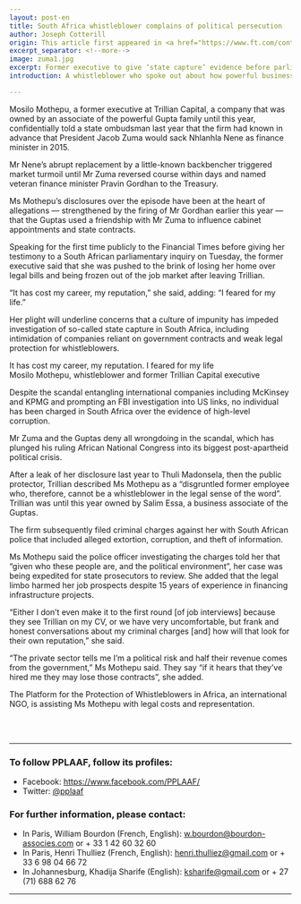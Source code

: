 ```yaml
---
layout: post-en
title: South Africa whistleblower complains of political persecution
author: Joseph Cotterill
origin: This article first appeared in <a href="https://www.ft.com/content/84d695cc-be22-11e7-9836-b25f8adaa111?accessToken=zwAAAV-ltyiIkdOE1pXMviIR59OYNrJfitqhEQ.MEUCIQD-9klMIw2BfifJ8FE2ij8QnXqt9e9OpvvbkHwpdqbtoQIgTBPUADJVd0Jx6xN3mCiX2oE4gkgrCkEBf2dJMxNV0JM&sharetype=gift" target="_blank">the Financial Times</a>
excerpt_separator: <!--more-->
image: zuma1.jpg
excerpt: Former executive to give ‘state capture’ evidence before parliamentary inquiry
introduction: A whistleblower who spoke out about how powerful business interests gained undue influence over decision-making in South Africa’s government said she has suffered politically motivated persecution and been cold-shouldered by employers since giving her testimony.

---
```


<!-- <img class="img-responsive img-post center-block" src="/assets/img/posts/mckinsey-4.jpg">  -->


Mosilo Mothepu, a former executive at Trillian Capital, a company that was owned by an associate of the powerful Gupta family until this year, confidentially told a state ombudsman last year that the firm had known in advance that President Jacob Zuma would sack Nhlanhla Nene as finance minister in 2015.

Mr Nene’s abrupt replacement by a little-known backbencher triggered market turmoil until Mr Zuma reversed course within days and named veteran finance minister Pravin Gordhan to the Treasury.

Ms Mothepu’s disclosures over the episode have been at the heart of allegations — strengthened by the firing of Mr Gordhan earlier this year — that the Guptas used a friendship with Mr Zuma to influence cabinet appointments and state contracts.

Speaking for the first time publicly to the Financial Times before giving her testimony to a South African parliamentary inquiry on Tuesday, the former executive said that she was pushed to the brink of losing her home over legal bills and being frozen out of the job market after leaving Trillian.

“It has cost my career, my reputation,” she said, adding: “I feared for my life.”

Her plight will underline concerns that a culture of impunity has impeded investigation of so-called state capture in South Africa, including intimidation of companies reliant on government contracts and weak legal protection for whistleblowers.
> <span class="post-blockquote">
It has cost my career, my reputation. I feared for my life
<br>
<span class="post-blockquote-ref">
Mosilo Mothepu, whistleblower and former Trillian Capital executive
</span>
</span>
    

Despite the scandal entangling international companies including McKinsey and KPMG and prompting an FBI investigation into US links, no individual has been charged in South Africa over the evidence of high-level corruption.

Mr Zuma and the Guptas deny all wrongdoing in the scandal, which has plunged his ruling African National Congress into its biggest post-apartheid political crisis.

After a leak of her disclosure last year to Thuli Madonsela, then the public protector, Trillian described Ms Mothepu as a “disgruntled former employee who, therefore, cannot be a whistleblower in the legal sense of the word”. Trillian was until this year owned by Salim Essa, a business associate of the Guptas.

The firm subsequently filed criminal charges against her with South African police that included alleged extortion, corruption, and theft of information.

Ms Mothepu said the police officer investigating the charges told her that “given who these people are, and the political environment”, her case was being expedited for state prosecutors to review. She added that the legal limbo harmed her job prospects despite 15 years of experience in financing infrastructure projects.

“Either I don’t even make it to the first round [of job interviews] because they see Trillian on my CV, or we have very uncomfortable, but frank and honest conversations about my criminal charges [and] how will that look for their own reputation,” she said.

“The private sector tells me I’m a political risk and half their revenue comes from the government,” Ms Mothepu said. They say “if it hears that they’ve hired me they may lose those contracts”, she added.

The Platform for the Protection of Whistleblowers in Africa, an international NGO, is assisting Ms Mothepu with legal costs and representation.

<br>
<br>

----------------------

### To follow PPLAAF, follow its profiles:
- Facebook: <https://www.facebook.com/PPLAAF/>
- Twitter: [@pplaaf](https://twitter.com/pplaaf)

### For further information, please contact:
- In Paris, William Bourdon (French, English): [w.bourdon@bourdon-associes.com](mailto:w.bourdon@bourdon-associes.com) or + 33 1 42 60 32 60
- In Paris, Henri Thulliez (French, English): [henri.thulliez@gmail.com](mailto:henri.thulliez@gmail.com) or + 33 6 98 04 66 72
- In Johannesburg, Khadija Sharife (English): [ksharife@gmail.com](mailto:ksharife@gmail.com) or + 27 (71) 688 62 76 




-----
